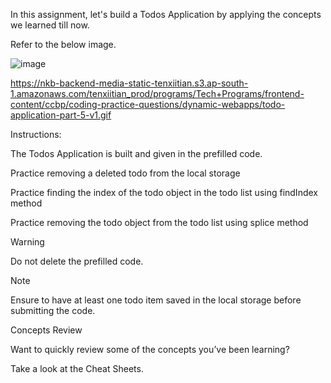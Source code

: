 In this assignment, let's build a Todos Application by applying the concepts we learned till now.

Refer to the below image.

![image](https://github.com/bukka5sandhya/Todos-Application-Javascript-Coding-Practice-11/assets/133884532/c639300b-5da8-407b-bd93-f78489bc3cd4)


https://nkb-backend-media-static-tenxiitian.s3.ap-south-1.amazonaws.com/tenxiitian_prod/programs/Tech+Programs/frontend-content/ccbp/coding-practice-questions/dynamic-webapps/todo-application-part-5-v1.gif

Instructions:

The Todos Application is built and given in the prefilled code.

Practice removing a deleted todo from the local storage

Practice finding the index of the todo object in the todo list using findIndex method

Practice removing the todo object from the todo list using splice method

Warning

Do not delete the prefilled code.

Note

Ensure to have at least one todo item saved in the local storage before submitting the code.

Concepts Review

Want to quickly review some of the concepts you’ve been learning?

Take a look at the Cheat Sheets.
